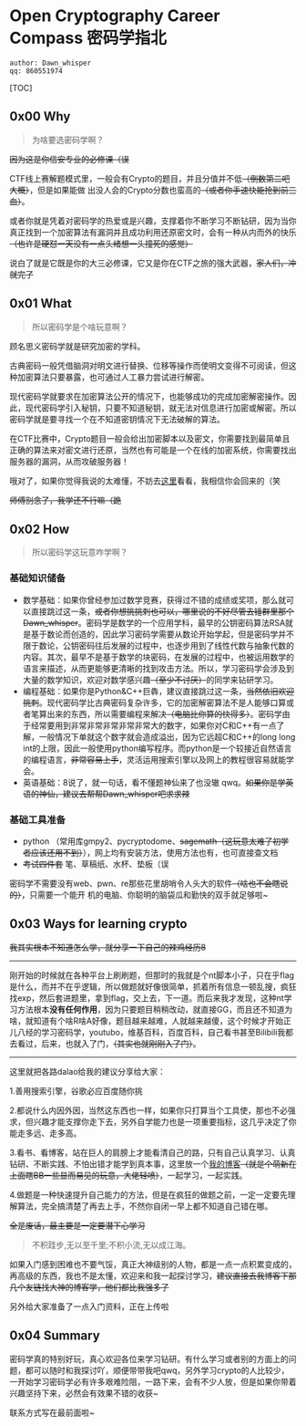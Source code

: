 # Open Cryptography Career Compass 密码学指北

```
author: Dawn_whisper
qq: 860551974
```

[TOC]

## 0x00 Why

> 为啥要选密码学啊？

~~因为这是你信安专业的必修课（误~~

CTF线上赛解题模式里，一般会有Crypto的题目，并且分值并不低~~（倒数第二吧大概）~~，但是如果能做 出没人会的Crypto分数也蛮高的~~（或者你手速快能抢到前三血）~~。

或者你就是凭着对密码学的热爱或是兴趣，支撑着你不断学习不断钻研，因为当你真正找到一个加密算法有漏洞并且成功利用还原密文时，会有一种从内而外的快乐~~（也许是硬怼一天没有一点头绪想一头撞死的感觉）~~

说白了就是它既是你的大三必修课，它又是你在CTF之旅的强大武器，~~家人们，冲就完了~~

## 0x01 What

> 所以密码学是个啥玩意啊？

顾名思义密码学就是研究加密的学科。

古典密码一般凭借脑洞对明文进行替换、位移等操作而使明文变得不可阅读，但这种加密算法只要暴露，也可通过人工暴力尝试进行解密。

现代密码学就要求在加密算法公开的情况下，也能够成功的完成加密解密操作。因此，现代密码学引入秘钥，只要不知道秘钥，就无法对信息进行加密或解密。所以密码学就是要寻找一个在不知道密钥情况下无法破解的算法。

在CTF比赛中，Crypto题目一般会给出加密脚本以及密文，你需要找到最简单且正确的算法来对密文进行还原，当然也有可能是一个在线的加密系统，你需要找出服务器的漏洞，从而攻破服务器！

哦对了，如果你觉得我说的太难懂，不妨去[这里](https://zh.wikipedia.org/wiki/%E5%AF%86%E7%A0%81%E5%AD%A6)看看，我相信你会回来的（笑

~~师傅别念了，我学还不行嘛（跪~~

## 0x02 How

> 所以密码学这玩意咋学啊？

### 基础知识储备

- 数学基础：如果你曾经参加过数学竞赛，获得过不错的成绩或奖项，那么就可以直接跳过这一条，~~或者你想挑挑刺也可以，哪里说的不好尽管去锤群里那个Dawn_whisper~~。密码学是数学的一个应用学科，最早的公钥密码算法RSA就是基于数论而创造的，因此学习密码学需要从数论开始学起，但是密码学并不限于数论，公钥密码往后发展的过程中，也逐步用到了线性代数与抽象代数的内容。其次，最早不是基于数学的块密码，在发展的过程中，也被运用数学的语言来描述，从而更能够更清晰的找到攻击方法。所以，学习密码学会涉及到大量的数学知识，欢迎对数学感兴趣~~（至少不讨厌）~~的同学来钻研学习。
- 编程基础：如果你是Python&C++巨犇，建议直接跳过这一条，~~当然依旧欢迎挑刺~~。现代密码学比古典密码复杂许多，它的加密解密算法不是人能够口算或者笔算出来的东西，所以需要编程来解决~~（电脑比你算的快得多）~~。密码学由于经常要用到非常非常非常非常非常大的数字，如果你对C和C++有一点了解，一般情况下单就这个数字就会造成溢出，因为它远超C和C++的long long int的上限，因此一般使用python编写程序。而python是一个较接近自然语言的编程语言，~~非常容易上手~~，灵活运用搜索引擎以及网上的教程很容易就能学会。
- 英语基础：8说了，就一句话，看不懂题神仙来了也没辙 qwq。~~如果你是学英语的神仙，建议去帮帮Dawn_whisper吧求求辣~~

### 基础工具准备

- python （常用库gmpy2、pycryptodome、~~sagemath（这玩意太难了初学者应该还用不到）~~），网上均有安装方法，使用方法也有，也可直接查文档
- ~~考试四件套~~ 笔、草稿纸、水杯、垫板（误

密码学不需要没有web、pwn、re那些花里胡哨令人头大的软件~~（啥也不会瞎说的）~~，只需要一个能开 机的电脑、你聪明的脑袋瓜和勤快的双手就足够啦~

## 0x03 Ways for learning crypto

~~我其实根本不知道怎么学，就分享一下自己的辣鸡经历8~~

---

刚开始的时候就在各种平台上刷刷题，但那时的我就是个nt脚本小子，只在乎flag是什么，而并不在乎逻辑，所以做题就好像很简单，抓着所有信息一顿乱搜，疯狂找exp，然后套进题里，拿到flag，交上去，下一道。而后来我才发现，这种nt学习方法根本**没有任何作用**，因为只要题目稍稍改动，就直接GG，而且还不知道为啥，就知道有个啥R啥A好像，题目越来越难，人就越来越傻，这个时候才开始正儿八经的学习密码学，youtubo，维基百科，百度百科，自己看书甚至Bilibili我都去看过，后来，也就入了门，~~（其实也就刚刚入了门）~~。

---

这里就把各路dalao给我的建议分享给大家：

1.善用搜索引擎，谷歌必应百度随你挑

2.都说什么内因外因，当然这东西也一样，如果你只打算当个工具使，那也不必强求，但兴趣才能支撑你走下去，另外自学能力也是一项重要指标，这几乎决定了你能走多远、走多高。

3.看书、看博客，站在巨人的肩膀上才能看清自己的路，只有自己认真学习、认真钻研、不断实践、不怕出错才能学到真本事，这里放一个[我的博客](https://dawn-whisper.hack.best/)~~（就是个萌新在上面瞎BB一些显而易见的玩意，大佬轻喷）~~，一起学习，一起实践。

4.做题是一种快速提升自己能力的方法，但是在疯狂的做题之前，一定一定要先理解算法，完全搞清楚了再去上手，不然你自闭一早上都不知道自己错在哪。

~~全是废话，最主要是一定要潜下心学习~~

> 不积跬步,无以至千里;不积小流,无以成江海。

如果入门感到困难也不要气馁，真正大神级别的人物，都是一点一点积累变成的，再高级的东西，我也不是太懂，欢迎来和我一起探讨学习，~~建议直接去我博客下那几个友链找大神的博客学，他们都比我强多了~~

另外给大家准备了一点入门资料，正在上传啦

## 0x04 Summary

密码学真的特别好玩，真心欢迎各位来学习钻研。有什么学习或者别的方面上的问题，都可以随时和我探讨吖，顺便带带我吧qwq，另外学习crypto的人比较少，一开始学习密码学必有许多艰难险阻，一路下来，会有不少人放，但是如果你带着兴趣坚持下来，必然会有效果不错的收获~

联系方式写在最前面啦~
